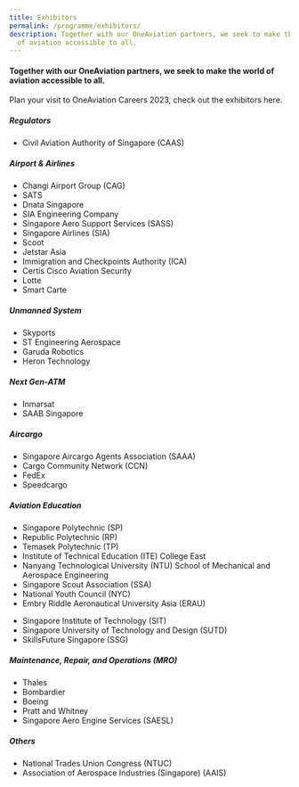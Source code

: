 ```yaml
---
title: Exhibitors
permalink: /programme/exhibitors/
description: Together with our OneAviation partners, we seek to make the world
  of aviation accessible to all.
---
```

#### **Together with our OneAviation partners, we seek to make the world of aviation accessible to all.**

Plan your visit to OneAviation Careers 2023, check out the exhibitors here.

<div class="row">
	<div class="col is-4">
		<h5>Regulators</h5>
		<ul>
			<li>Civil Aviation Authority of Singapore (CAAS)</li>
		</ul>
		<h5>Airport &amp; Airlines</h5>
		<ul>
			<li>Changi Airport Group (CAG)</li>
			<li>SATS</li>
			<li>Dnata Singapore</li>
			<li>SIA Engineering Company</li>
			<li>Singapore Aero Support Services (SASS)</li>
			<li>Singapore Airlines (SIA)</li>
			<li>Scoot</li>
			<li>Jetstar Asia</li>
			<li>Immigration and Checkpoints Authority (ICA)</li>
			<li>Certis Cisco Aviation Security</li>
			<li>Lotte</li>
			<li>Smart Carte</li>
		</ul>
		<h5>Unmanned System</h5>
		<ul>
			<li>Skyports</li>
			<li>ST Engineering Aerospace</li>
			<li>Garuda Robotics</li>
			<li>Heron Technology</li>
		</ul>
	</div>
	<div class="col is-4">
		<h5>Next Gen-ATM</h5>
		<ul>
			<li>Inmarsat</li>
			<li>SAAB Singapore</li>
		</ul>
		<h5>Aircargo</h5>
		<ul>
			<li>Singapore Aircargo Agents Association (SAAA)</li>
			<li>Cargo Community Network (CCN)</li>
			<li>FedEx</li>
			<li>Speedcargo</li>
		</ul>
		<h5>Aviation Education</h5>
		<ul>
			<li>Singapore Polytechnic (SP)</li>
			<li>Republic Polytechnic (RP)</li>
			<li>Temasek Polytechnic (TP)</li>
			<li>Institute of Technical Education (ITE) College East</li>
			<li>Nanyang Technological University (NTU) School of Mechanical and Aerospace Engineering</li>
			<li>Singapore Scout Association (SSA)</li>
			<li>National Youth Council (NYC)</li>
			<li>Embry Riddle Aeronautical University Asia (ERAU)</li>
		</ul>
	</div>
	<div class="col is-4">
		<ul>
			<li>Singapore Institute of Technology (SIT)</li>
			<li>Singapore University of Technology and Design (SUTD)</li>
			<li>SkillsFuture Singapore (SSG)</li>
		</ul>
		<h5>Maintenance, Repair, and Operations (MRO)</h5>
		<ul>
			<li>Thales</li>
			<li>Bombardier</li>
			<li>Boeing</li>
			<li>Pratt and Whitney</li>
			<li>Singapore Aero Engine Services (SAESL)</li>
		</ul>
		<h5>Others</h5>
		<ul>
			<li>National Trades Union Congress (NTUC)</li>
			<li>Association of Aerospace Industries (Singapore) (AAIS)</li>
		</ul>
	</div>
</div>

<style>#main-content .bp-section.bp-section-pagetitle, .bottom-navigation a {background-color: #CB6F31 !important;#main-content h5{font-weight: bold;}}</style>